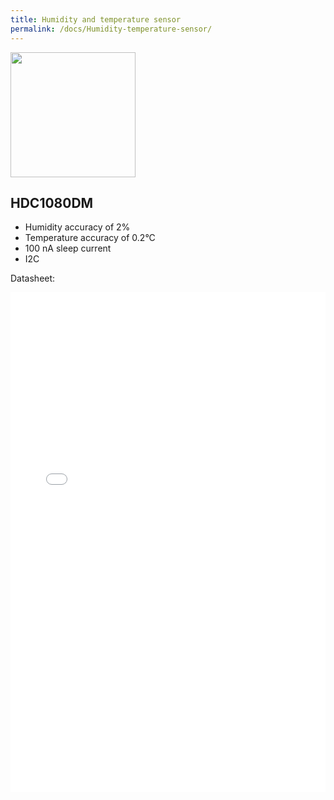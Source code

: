 ```yaml
---
title: Humidity and temperature sensor
permalink: /docs/Humidity-temperature-sensor/
---
```


<img src="{{ site.baseurl }}/assets/img/Humidity_HDC1080.png" width="200" height="200"/>

## HDC1080DM

* Humidity accuracy of 2%
* Temperature accuracy of 0.2°C 
* 100 nA sleep current
* I2C

Datasheet:
<div id="pdf" style="width: 100%; height: 800px;">
    <iframe src="{{ site.baseurl }}/assets/pdf/hdc1080.pdf" style="width: 100%; height: 100%;" frameborder="0" scrolling="no">
        <p>It appears your web browser doesn't support iframes.</p>
    </iframe>
</div>